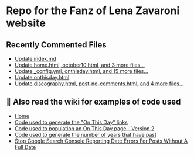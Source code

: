 # Repo for the Fanz of Lena Zavaroni website

## Recently Commented Files
<!-- BLOG-POST-LIST:START -->
- [Update index.md](https://github.com/FanzOfLenaZavaroni/fanzoflenazavaroni.github.io/commit/8c636e7576be5f7a14d2d0983649ec36e8223955)
- [Update home.html, october10.html, and 3 more files...](https://github.com/FanzOfLenaZavaroni/fanzoflenazavaroni.github.io/commit/38eab1d4a2461b4cc16a19b066c40722c1b31f27)
- [Update _config.yml, onthisday.html, and 15 more files...](https://github.com/FanzOfLenaZavaroni/fanzoflenazavaroni.github.io/commit/d28cf11a021a0102bbcab95f018bea3bc1888008)
- [Update onthisday.html](https://github.com/FanzOfLenaZavaroni/fanzoflenazavaroni.github.io/commit/db0e83089e7f8cbaf1fcbb9b2be5f0500f2017da)
- [Update discography.html, post-no-comments.html, and 4 more files...](https://github.com/FanzOfLenaZavaroni/fanzoflenazavaroni.github.io/commit/104274accc3283df127f94e1b96caa3b58478cdd)
<!-- BLOG-POST-LIST:END -->

## :notebook: Also read the wiki for examples of code used
* [Home](https://github.com/FanzOfLenaZavaroni/fanzoflenazavaroni.github.io/wiki)
* [Code used to generate the "On This Day" links](https://github.com/FanzOfLenaZavaroni/fanzoflenazavaroni.github.io/wiki/On-This-Day-Code)
* [Code used to population an On This Day page - Version 2](https://github.com/FanzOfLenaZavaroni/fanzoflenazavaroni.github.io/wiki/Code-used-to-population-an-On-This-Day-page-%E2%80%90-Version-2)
* [Code used to generate the number of years that have past](https://github.com/FanzOfLenaZavaroni/fanzoflenazavaroni.github.io/wiki/Number-of-years-gone-by-code)
* [Stop Google Search Console Reporting Date Errors For Posts Without A Full Date](https://github.com/FanzOfLenaZavaroni/fanzoflenazavaroni.github.io/wiki/Stop-Google-Search-Console-Reporting-Date-Errors-For-Posts-Without-A-Full-Date)

